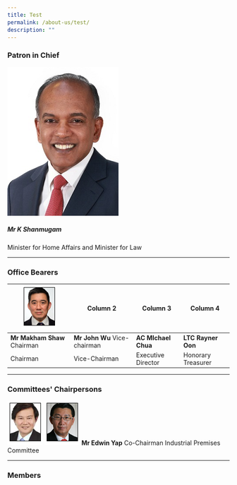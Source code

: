 ```yaml
---
title: Test
permalink: /about-us/test/
description: ""
---
```

### Patron in Chief

![](/images/min%20k%20shanmugam.jpeg)
##### Mr K Shanmugam
Minister for Home Affairs and Minister for Law

***
### Office Bearers
| ![](/images/mr%20markham%20shaw.png) | Column 2 | Column 3 | Column 4 |
| -------- | -------- | -------- | -------- |
| **Mr Makham Shaw** Chairman     | **Mr John Wu** Vice-chairman     | **AC MIchael Chua**     | **LTC Rayner Oon**     |
| Chairman     | Vice-Chairman    | Executive Director   | Honorary Treasurer     |

***
### Committees' Chairpersons
![](/images/mr%20edwin%20yap.png) ![](/images/mr%20terence%20koh.png)
**Mr Edwin Yap**
Co-Chairman
Industrial Premises Committee
***
### Members